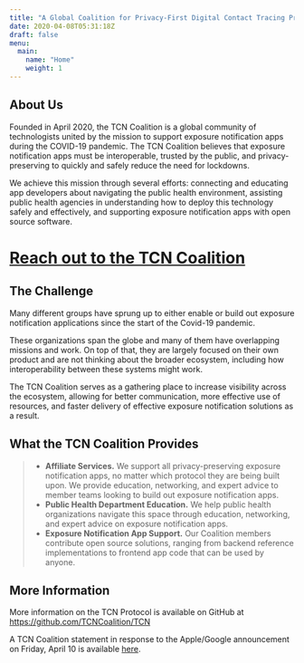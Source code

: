 ```yaml
---
title: "A Global Coalition for Privacy-First Digital Contact Tracing Protocols to Fight COVID-19"
date: 2020-04-08T05:31:18Z
draft: false
menu:
  main:
    name: "Home"
    weight: 1
---
```


## About Us

Founded in April 2020, the TCN Coalition is a global community of technologists united by the mission to support exposure notification apps during the COVID-19 pandemic. The TCN Coalition believes that exposure notification apps must be interoperable, trusted by the public, and privacy-preserving to quickly and safely reduce the need for lockdowns. 

We achieve this mission through several efforts: connecting and educating app developers about navigating the public health environment, assisting public health agencies in understanding how to deploy this technology safely and effectively, and supporting exposure notification apps with open source software.

# [Reach out to the TCN Coalition](/contact)

## The Challenge

Many different groups have sprung up to either enable or build out exposure notification applications since the start of the Covid-19 pandemic.

These organizations span the globe and many of them have overlapping missions and work. On top of that, they are largely focused on their own product and are not thinking about the broader ecosystem, including how interoperability between these systems might work. 

The TCN Coalition serves as a gathering place to increase visibility across the ecosystem, allowing for better communication, more effective use of resources, and faster delivery of effective exposure notification solutions as a result.

## What the TCN Coalition Provides

> - **Affiliate Services.** We support all privacy-preserving exposure notification apps, no matter which protocol they are being built upon. We provide education, networking, and expert advice to member teams looking to build out exposure notification apps. 
> - **Public Health Department Education.** We help public health organizations navigate this space through education, networking, and expert advice on exposure notification apps. 
> - **Exposure Notification App Support.** Our Coalition members contribute open source solutions, ranging from backend reference implementations to frontend app code that can be used by anyone.



##  More Information

More information on the TCN Protocol is available on GitHub at https://github.com/TCNCoalition/TCN

A TCN Coalition statement in response to the Apple/Google announcement on Friday, April 10 is available [here](https://bit.ly/2yRIitL). 
